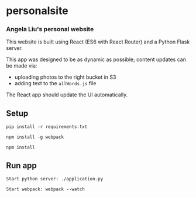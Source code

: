 # personalsite

### Angela Liu's personal website

This website is built using React (ES6 with React Router) and a Python Flask server.


This app was designed to be as dynamic as possible; content updates can be made via:
- uploading photos to the right bucket in S3
- adding text to the `allWords.js` file


The React app should update the UI automatically.


## Setup
`pip install -r requirements.txt`

`npm install -g webpack`

`npm install`

## Run app
`Start python server: ./application.py`

`Start webpack: webpack --watch`